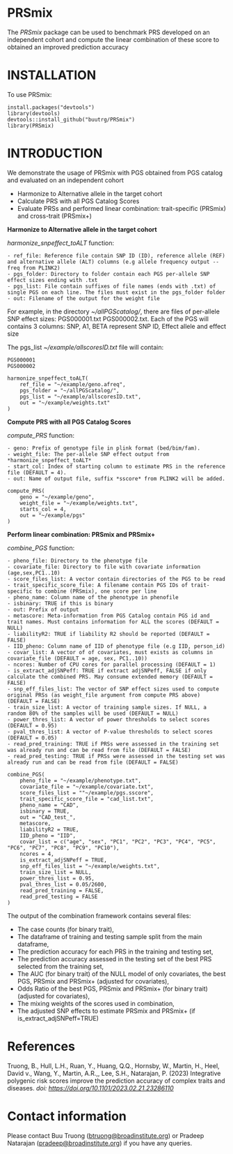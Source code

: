 # PRSmix

The *PRSmix* package can be used to benchmark PRS developed on an independent cohort and compute the linear combination of these score to obtained an improved prediction accuracy
# INSTALLATION
To use PRSmix:
```
install.packages("devtools")
library(devtools)
devtools::install_github("buutrg/PRSmix")
library(PRSmix)
```

# INTRODUCTION
We demonstrate the usage of PRSmix with PGS obtained from PGS catalog and evaluated on an independent cohort
- Harmonize to Alternative allele in the target cohort
- Calculate PRS with all PGS Catalog Scores
- Evaluate PRSs and performed linear combination: trait-specific (PRSmix) and cross-trait (PRSmix+)

**Harmonize to Alternative allele in the target cohort**

*harmonize_snpeffect_toALT* function:
```
- ref_file: Reference file contain SNP ID (ID), reference allele (REF) and alternative allele (ALT) columns (e.g allele frequency output --freq from PLINK2)
- pgs_folder: Directory to folder contain each PGS per-allele SNP effect sizes ending with .txt
- pgs_list: File contain suffixes of file names (ends with .txt) of single PGS on each line. The files must exist in the pgs_folder folder
- out: Filename of the output for the weight file

```

For example, in the directory *~/allPGScatalog/*, there are files of per-allele SNP effect sizes: PGS000001.txt PGS000002.txt. Each of the PGS will contains 3 columns: SNP, A1, BETA represent SNP ID, Effect allele and effect size

The pgs_list *~/example/allscoresID.txt* file will contain:

```
PGS000001
PGS000002
```



```
harmonize_snpeffect_toALT(
	ref_file = "~/example/geno.afreq", 
	pgs_folder = "~/allPGScatalog/",
	pgs_list = "~/example/allscoresID.txt",
	out = "~/example/weights.txt"
)

```
**Compute PRS with all PGS Catalog Scores**

*compute_PRS* function: 
```
- geno: Prefix of genotype file in plink format (bed/bim/fam).
- weight_file: The per-allele SNP effect output from *harmonize_snpeffect_toALT*
- start_col: Index of starting column to estimate PRS in the reference file (DEFAULT = 4).
- out: Name of output file, suffix *sscore* from PLINK2 will be added.
```

```
compute_PRS(
	geno = "~/example/geno",
	weight_file = "~/example/weights.txt",
	starts_col = 4,
	out = "~/example/pgs"
)
```

**Perform linear combination: PRSmix and PRSmix+**

*combine_PGS* function:
```
- pheno_file: Directory to the phenotype file
- covariate_file: Directory to file with covariate information (age,sex,PC1..10)
- score_files_list: A vector contain directories of the PGS to be read
- trait_specific_score_file: A filename contain PGS IDs of trait-specific to combine (PRSmix), one score per line
- pheno_name: Column name of the phenotype in phenofile
- isbinary: TRUE if this is binary
- out: Prefix of output
- metascore: Meta-information from PGS Catalog contain PGS id and trait names. Must contains information for ALL the scores (DEFAULT = NULL)
- liabilityR2: TRUE if liability R2 should be reported (DEFAULT = FALSE)
- IID_pheno: Column name of IID of phenotype file (e.g IID, person_id)
- covar_list: A vector of of covariates, must exists as columns in covariate_file (DEFAULT = age, sex, PC1..10))
- ncores: Number of CPU cores for parallel processing (DEFAULT = 1)
- is_extract_adjSNPeff: TRUE if extract adjSNPeff, FALSE if only calculate the combined PRS. May consume extended memory (DEFAULT = FALSE)
- snp_eff_files_list: The vector of SNP effect sizes used to compute original PRSs (as weight_file argument from compute PRS above) (DEFAULT = FALSE)
- train_size_list: A vector of training sample sizes. If NULL, a random 80% of the samples will be used (DEFAULT = NULL)
- power_thres_list: A vector of power thresholds to select scores (DEFAULT = 0.95)
- pval_thres_list: A vector of P-value thresholds to select scores (DEFAULT = 0.05)
- read_pred_training: TRUE if PRSs were assessed in the training set was already run and can be read from file (DEFAULT = FALSE)
- read_pred_testing: TRUE if PRSs were assessed in the testing set was already run and can be read from file (DEFAULT = FALSE)
```

```
combine_PGS(
	pheno_file = "~/example/phenotype.txt",
	covariate_file = "~/example/covariate.txt",
	score_files_list = ""~/example/pgs.sscore",
	trait_specific_score_file = "cad_list.txt",
	pheno_name = "CAD",
	isbinary = TRUE,
	out = "CAD_test_",
	metascore,
	liabilityR2 = TRUE,
	IID_pheno = "IID",
	covar_list = c("age", "sex", "PC1", "PC2", "PC3", "PC4", "PC5", "PC6", "PC7", "PC8", "PC9", "PC10"),
	ncores = 4,
	is_extract_adjSNPeff = TRUE,
	snp_eff_files_list = "~/example/weights.txt",
	train_size_list = NULL,
	power_thres_list = 0.95,
	pval_thres_list = 0.05/2600,
	read_pred_training = FALSE,
	read_pred_testing = FALSE
)

```

The output of the combination framework contains several files:
- The case counts (for binary trait), 
- The dataframe of training and testing sample split from the main dataframe, 
- The prediction accuracy for each PRS in the training and testing set, 
- The prediction accuracy assessed in the testing set of the best PRS selected from the training set,
- The AUC (for binary trait) of the NULL model of only covariates, the best PGS, PRSmix and PRSmix+ (adjusted for covariates), 
- Odds Ratio of the best PGS, PRSmix and PRSmix+ (for binary trait) (adjusted for covariates), 
- The mixing weights of the scores used in combination, 
- The adjusted SNP effects to estimate PRSmix and PRSmix+ (if is_extract_adjSNPeff=TRUE)


# References
Truong, B., Hull, L.H., Ruan, Y., Huang, Q.Q., Hornsby, W., Martin, H., Heel, David v., Wang, Y., Martin, A.R.,, Lee, S.H., Natarajan, P. (2023) Integrative polygenic risk scores improve the prediction accuracy of complex traits and diseases. *doi: https://doi.org/10.1101/2023.02.21.23286110*


# Contact information
Please contact Buu Truong (btruong@broadinstitute.org) or Pradeep Natarajan (pradeep@broadinstitute.org) if you have any queries.